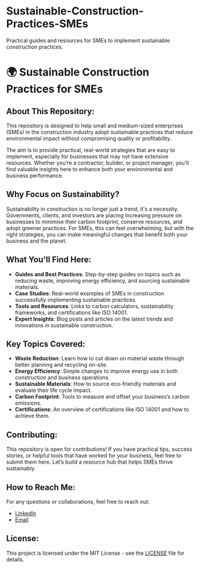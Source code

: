 # Sustainable-Construction-Practices-SMEs
Practical guides and resources for SMEs to implement sustainable construction practices.
# 🌍 Sustainable Construction Practices for SMEs

## About This Repository:
This repository is designed to help small and medium-sized enterprises (SMEs) in the construction industry adopt sustainable practices that reduce environmental impact without compromising quality or profitability.

The aim is to provide practical, real-world strategies that are easy to implement, especially for businesses that may not have extensive resources. Whether you’re a contractor, builder, or project manager, you’ll find valuable insights here to enhance both your environmental and business performance.

## Why Focus on Sustainability?

Sustainability in construction is no longer just a trend, it's a necessity. Governments, clients, and investors are placing increasing pressure on businesses to minimise their carbon footprint, conserve resources, and adopt greener practices. For SMEs, this can feel overwhelming, but with the right strategies, you can make meaningful changes that benefit both your business and the planet.

## What You'll Find Here:
- **Guides and Best Practices**: Step-by-step guides on topics such as reducing waste, improving energy efficiency, and sourcing sustainable materials.
- **Case Studies**: Real-world examples of SMEs in construction successfully implementing sustainable practices.
- **Tools and Resources**: Links to carbon calculators, sustainability frameworks, and certifications like ISO 14001.
- **Expert Insights**: Blog posts and articles on the latest trends and innovations in sustainable construction.
  
## Key Topics Covered:
- **Waste Reduction**: Learn how to cut down on material waste through better planning and recycling on-site.
- **Energy Efficiency**: Simple changes to improve energy use in both construction and business operations.
- **Sustainable Materials**: How to source eco-friendly materials and evaluate their life cycle impact.
- **Carbon Footprint**: Tools to measure and offset your business’s carbon emissions.
- **Certifications**: An overview of certifications like ISO 14001 and how to achieve them.

## Contributing:
This repository is open for contributions! If you have practical tips, success stories, or helpful tools that have worked for your business, feel free to submit them here. Let’s build a resource hub that helps SMEs thrive sustainably.

## How to Reach Me:
For any questions or collaborations, feel free to reach out:
- [LinkedIn](https://www.linkedin.com/in/paulbrothwood)
- [Email](mailto:paul.brothwood@tnewmanltd.co.uk)

## License:
This project is licensed under the MIT License - see the [LICENSE](LICENSE) file for details.
